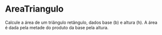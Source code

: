 # AreaTriangulo
Calcule a área de um triângulo retângulo, dados base (b) e altura (h). A área é dada pela metade do produto da base pela altura.

